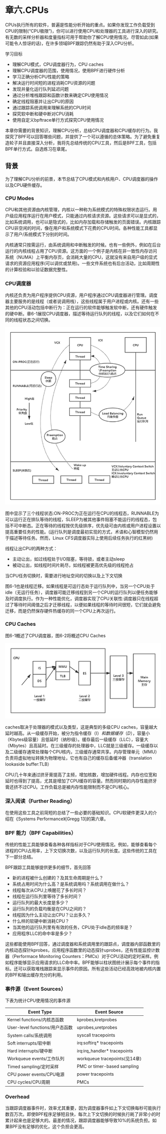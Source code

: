 # 章六.CPUs

CPUs执行所有的软件，普遍是性能分析开始的重点。如果你发现工作负载受到CPU的限制(“CPU极限”)，你可以进行使用CPU和处理器的工具进行深入的研究。有无数的采样分析器和度量指标可用于帮助你了解CPU使用情况。尽管如此(如果可能令人惊讶的话)，在许多领域BPF跟踪仍然有助于深入CPU分析。

学习目标

- 理解CPU模式，CPU调度器行为，CPU caches
- 理解CPU调度器的范围，使用情况，使用BPF进行硬件分析
- 学习正确分析CPU性能的策略
- 解决运行时间短的进程消耗CPU资源的问题
- 发现并量化运行队列延迟问题
- 通过分析堆栈跟踪和函数计数来确定CPU使用情况
- 确定线程阻塞并让出CPU的原因
- 通过跟踪系统调用来理解系统的CPU时间
- 探究软中断和硬中断对CPU消耗
- 使用自定义bpftrace单行方式探究CPU使用情况

本章你需要的背景知识，理解CPU分析，总结CPU调度器和CPU缓存的行为。我探究了BPF可以回答哪些问题，并提供了一个可以遵循的总体策略。为了避免重复造轮子并且直接深入分析，我将先总结传统的CPU工具，然后是BPF工具，包括BPF单行方式。自选练习在章尾。

## 背景

为了理解CPU分析的前景，本节总结了CPU模式和内核用户、CPU调度器的操作以及CPU硬件缓存。

### CPU Modes

CPU和其他资源由内核管理，内核以一种称为系统模式的特殊权限状态运行。用户级应用程序运行在用户模式，只能通过内核请求资源。这些请求可以是显式的，比如系统调用，也可以是隐式的，比如内存加载和存储触发的页面错误。内核跟踪CPU非空闲的时间，像在用户和系统模式下花费的CPU时间。各种性能工具都显示了用户/系统模式下分别的时间。

内核通常只按需运行，由系统调用和中断触发的时候。也有一些例外，例如在后台运行的内核线程占用了CPU资源。这方面的一个例子是内核在非一致性内存访问系统（NUMA）上平衡内存页，会消耗大量的CPU，这就没有来自用户级的显式请求的资源应用程序(可以调优或禁用)。一些文件系统也有后台活动，比如周期性的计算校验和以验证数据完整性。

### CPU调度器

内核还负责为用户程序提供CPU资源，用户程序通过CPU调度器进行管理。调度器主要服务的是线程（或者说调用栈），这些线程属于用户进程或内核。还有一些其他的CPU活动包括中断行为：正在运行的软件能够触发软中断，还有硬件触发的硬中断。章6-1展现CPU调度器，描述等待运行队列的线程，以及它们如何在不同的线程状态之间切换。

![scheduler](img/scheduler.png)

图中显示了三个线程状态:ON-PROC为正在运行在CPU的线程态，RUNNABLE为可以运行正在排队等待的线程，SLEEP为被其他事件阻塞不能运行的线程态，包括不可中断态。正在等待的线程按优先级排序，优先级可由内核或用户进程设置以提高重要任务的性能。(运行队列是调度最初实现的方式，术语和心智模型仍然用于描述等待任务。然而，Linux CFS调度器实际上使用后续任务执行的红黑树)

线程让出CPU的两种方式：

- 主动让出，如过线程处于I/O阻塞，等待锁，或者主动sleep
- 被动让出，如线程时间片耗尽，如线程被更高优先级的线程抢占

当CPU任务切换时，需要进行地址空间的切换以及上下文切换

[^上下文切换]: 不要将它与执行特权模式切换的syscalls混淆

图6-1也是线程迁移。如果线程是可运行态处于运行队列中，当另一个CPU处于idle（无运行任务），调度器可能迁移线程到另一个CPU的运行队列以便任务能够及时调度执行。作为一种性能优化，调度器实现了CPU关联性:调度器只在线程超过了等待时间阈值之后才迁移线程，以便如果线程的等待时间很短，它们就会避免迁移，而是仍然保存硬件热缓存的同一个CPU上再次运行。

### CPU Caches

图6-1概述了CPU调度器，图6-2将概述CPU Caches

![caches](img/caches.png)

caches取决于处理器的模式以及类型，这是典型的多级CPU caches，容量越大延时越高。从一级缓存开始，被分为指令缓存（I$）和数据缓存（D$），容量小（Kbytes级容量）且低延时（纳秒级）。缓存最后一级缓存（LLC），容量大（Mbytes）且高延时。在三级缓存的处理器中，LLC就是三级缓存。一级缓存以及二级缓存通常处理每个CPU核内，三级缓存通常共享。内存管理单元（MMU）负责将虚拟地址转换为物理地址，它也有自己的缓存后备缓冲器（translation lookaside buffer:TLB）

CPU几十年来通过挤牙膏提高了主频，增加核数，增加硬件线程。内存也位宽和延时也得到了提高，尤其是增加了CPU缓存的容量。然而同时期的内存性能挤牙膏还挤不过CPU。工作负载总是被内存性能限制而不是CPU核心。

### 深入阅读（Further Reading）

在使用这些工具之前简短的总结了一些必要的基础知识。CPU软硬件更深入的介绍在《Systems Performance》[Gregg 13]的第六章。

### BPF 能力（BPF Capabilities）

传统的性能工具能够查看各种各样指标对于CPU使用情况。例如，能够查看每个进程的CPU占用率，上下文切换次数，以及运行队列的长度。这些传统的工具在下一部分总结。

BPF跟踪工具能够提供更多的细节，首先回答

- 新的进程被什么创建的？及其生命周期是什么？
- 系统占用时间为什么高？是系统调用吗？系统调用在做什么？
- 线程每次从CPU上唤醒花了多长时间？
- 线程在运行队列里等待了多长时间？
- 运行队列的最大长度是多少？
- 运行队列的负载均衡是在CPU之间的？
- 线程因为什么主动让出CPU？让出多久？
- 什么样的软硬中断消耗CPU？
- 当其他的运行队列里有有效的任务，CPU处于idle态的频率是？
- 应用程序LLC的命中率是多少？

这些都能使用BPF回答，通过调度器和系统调用里的跟踪点，调度器内部函数里的内核动态探针kprobes，应用程序函数里的动态探针uprobes，还有性能监控计数器（Performace Monitoring Counters：PMCs）对于CPU活动的定时采样。例如程序能够显示应用请求的LLC命中率。BPF能够以柱状图统计展示每个事件的指标。还可以获取堆栈跟踪来显示事件的原因。所有这些活动已经高效地被内核内置的BPF和输出缓存充分的利用。

### 事件源（Event Sources）

下表为统计CPU使用情况的事件源

| Event Type                      | Event Source                  |
| ------------------------------- | ----------------------------- |
| Kernel functions/内核态函数     | kprobes,kretprobes            |
| User-level functions/用户态函数 | uprobes,uretprobes            |
| System calls/系统调用           | syscall tracepoints           |
| Soft interrupts/软中断          | irq:softirq* tracepoints      |
| Hard interrupts/硬中断          | irq:irq_handler* tracepoints  |
| Workqueue events/工作队列       | workqueue tracepoints(见14章) |
| Timed sampling/定时采样         | PMC or timer-based sampling   |
| CPU power events/CPU电源        | power tracepoints             |
| CPU cycles/CPU周期              | PMCs                          |

### Overhead

当跟踪调度器事件时，效率尤其重要，因为调度器事件如上下文切换每秒可能执行数百万次。即使BPF程序足够短且快，每次上下文切换的时候执行耗了非常小的时累计起来也是足够大的。最差的情况，跟踪调度器能够导致10%的系统负担。如果BPF没有足够的优化，这个负担会更高。
